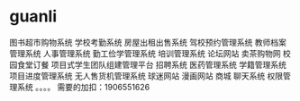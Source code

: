 # guanli
图书超市购物系统 学校考勤系统 房屋出租出售系统 驾校预约管理系统 教师档案管理系统 人事管理系统 勤工俭学管理系统 培训管理系统 论坛网站 卖茶购物网 校园食堂订餐 项目式学生团队组建管理平台 招聘系统 医药管理系统 学籍管理系统 项目进度管理系统 无人售货机管理系统 球迷网站 漫画网站 商城 聊天系统 权限管理系统 。。。。 需要的加扣：1906551626
